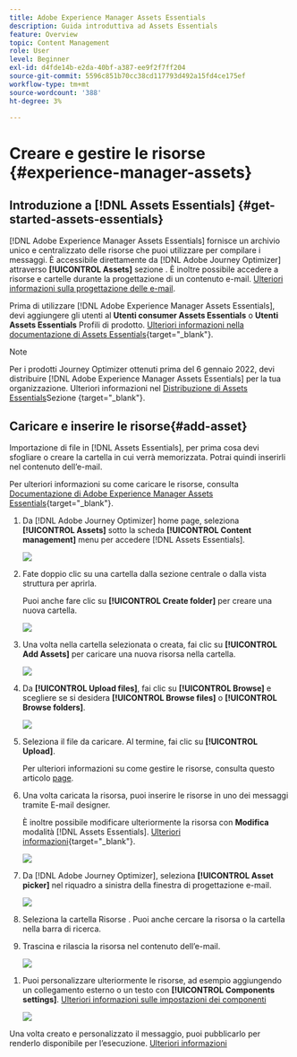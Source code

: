 ```yaml
---
title: Adobe Experience Manager Assets Essentials
description: Guida introduttiva ad Assets Essentials
feature: Overview
topic: Content Management
role: User
level: Beginner
exl-id: d4fde14b-e2da-40bf-a387-ee9f2f7ff204
source-git-commit: 5596c851b70cc38cd117793d492a15fd4ce175ef
workflow-type: tm+mt
source-wordcount: '388'
ht-degree: 3%

---
```


# Creare e gestire le risorse {#experience-manager-assets}

## Introduzione a [!DNL Assets Essentials] {#get-started-assets-essentials}

[!DNL Adobe Experience Manager Assets Essentials] fornisce un archivio unico e centralizzato delle risorse che puoi utilizzare per compilare i messaggi. È accessibile direttamente da [!DNL Adobe Journey Optimizer] attraverso **[!UICONTROL Assets]** sezione . È inoltre possibile accedere a risorse e cartelle durante la progettazione di un contenuto e-mail. [Ulteriori informazioni sulla progettazione delle e-mail](design-emails.md).

Prima di utilizzare [!DNL Adobe Experience Manager Assets Essentials], devi aggiungere gli utenti al **Utenti consumer Assets Essentials** o **Utenti Assets Essentials** Profili di prodotto. [Ulteriori informazioni nella documentazione di Assets Essentials](https://experienceleague.adobe.com/docs/experience-manager-assets-essentials/help/deploy-administer.html){target=&quot;_blank&quot;}.

>[!NOTE]
>Per i prodotti Journey Optimizer ottenuti prima del 6 gennaio 2022, devi distribuire [!DNL Adobe Experience Manager Assets Essentials] per la tua organizzazione. Ulteriori informazioni nel [Distribuzione di Assets Essentials](https://experienceleague.adobe.com/docs/experience-manager-assets-essentials/help/deploy-administer.html)Sezione {target=&quot;_blank&quot;}.

## Caricare e inserire le risorse{#add-asset}

Importazione di file in [!DNL Assets Essentials], per prima cosa devi sfogliare o creare la cartella in cui verrà memorizzata. Potrai quindi inserirli nel contenuto dell’e-mail.

Per ulteriori informazioni su come caricare le risorse, consulta [Documentazione di Adobe Experience Manager Assets Essentials](https://experienceleague.adobe.com/docs/experience-manager-assets-essentials/help/add-delete.html){target=&quot;_blank&quot;}.

1. Da [!DNL Adobe Journey Optimizer] home page, seleziona **[!UICONTROL Assets]** sotto la scheda **[!UICONTROL Content management]** menu per accedere [!DNL Assets Essentials].

   ![](assets/media_library_1.png)

1. Fate doppio clic su una cartella dalla sezione centrale o dalla vista struttura per aprirla.

   Puoi anche fare clic su **[!UICONTROL Create folder]** per creare una nuova cartella.

   ![](assets/media_library_8.png)

1. Una volta nella cartella selezionata o creata, fai clic su **[!UICONTROL Add Assets]** per caricare una nuova risorsa nella cartella.

   ![](assets/media_library_2.png)

1. Da **[!UICONTROL Upload files]**, fai clic su **[!UICONTROL Browse]** e scegliere se si desidera **[!UICONTROL Browse files]** o **[!UICONTROL Browse folders]**.

   ![](assets/media_library_3.png)

1. Seleziona il file da caricare. Al termine, fai clic su **[!UICONTROL Upload]**.

   Per ulteriori informazioni su come gestire le risorse, consulta questo articolo [page](https://experienceleague.adobe.com/docs/experience-manager-assets-essentials/help/manage-organize.html).

1. Una volta caricata la risorsa, puoi inserire le risorse in uno dei messaggi tramite E-mail designer.

   È inoltre possibile modificare ulteriormente la risorsa con **Modifica** modalità [!DNL Assets Essentials]. [Ulteriori informazioni](https://experienceleague.adobe.com/docs/experience-manager-assets-essentials/help/edit-images.html){target=&quot;_blank&quot;}.

   ![](assets/media_library_12.png)

1. Da [!DNL Adobe Journey Optimizer], seleziona **[!UICONTROL Asset picker]** nel riquadro a sinistra della finestra di progettazione e-mail.

   ![](assets/media_library_5.png)

1. Seleziona la cartella Risorse . Puoi anche cercare la risorsa o la cartella nella barra di ricerca.

1. Trascina e rilascia la risorsa nel contenuto dell’e-mail.

   ![](assets/media_library_6.png)
<!--
1. After adding your asset to your email, use the **[!UICONTROL Find similar Stock photos]** option to locate Stock photos that match the content, color, and composition of your image. [Learn more about Adobe Stock](stock.md).

    Note that this option is available for licensed/unlicensed Stock images and images from your Assets folder. 

    ![](assets/media_library_14.png)
-->

1. Puoi personalizzare ulteriormente le risorse, ad esempio aggiungendo un collegamento esterno o un testo con **[!UICONTROL Components settings]**. [Ulteriori informazioni sulle impostazioni dei componenti](content-components.md)

   ![](assets/media_library_13.png)

Una volta creato e personalizzato il messaggio, puoi pubblicarlo per renderlo disponibile per l’esecuzione. [Ulteriori informazioni](../messages/publish-manage-message.md)
